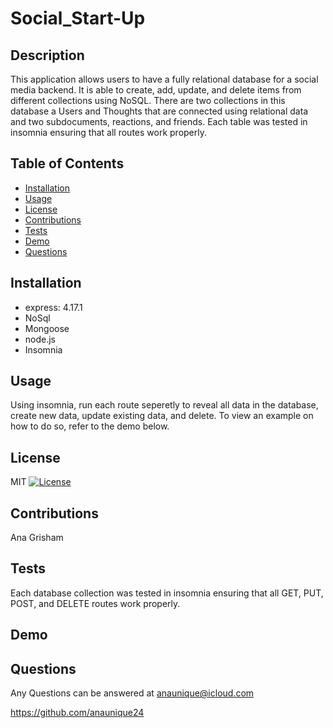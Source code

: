# Social_Start-Up

 ## Description
 This application allows users to have a fully relational database for a social media backend. It is able to create, add, update, and delete items from different collections using NoSQL. There are two collections in this database a Users and Thoughts that are connected using relational data and two subdocuments, reactions, and friends. Each table was tested in insomnia ensuring that all routes work properly.
 
 ## Table of Contents
 - [Installation](#Installation)
 - [Usage](#Usage)
 - [License](#License)
 - [Contributions](#Contributions)
 - [Tests](#Tests)
 - [Demo](#Demo)
 - [Questions](#Questions)
 
 ## Installation
 - express: 4.17.1
 - NoSql
 - Mongoose
 - node.js
 - Insomnia

 ## Usage
 Using insomnia, run each route seperetly to reveal all data in the database, create new data, update existing data, and delete.
 To view an example on how to do so, refer to the demo below.
 
 ## License
 MIT
 [![License](https://img.shields.io/badge/License-MIT-green.svg)](https://opensource.org/licenses/MIT)
 
 ## Contributions
 Ana Grisham
 
 ## Tests
 Each database collection was tested in insomnia ensuring that all GET, PUT, POST, and DELETE routes work properly. 
 
 ## Demo


 ## Questions
 Any Questions can be answered at anaunique@icloud.com
 
 https://github.com/anaunique24
